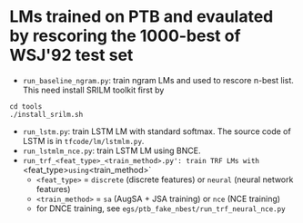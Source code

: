 # LMs trained on PTB and evaulated by rescoring the 1000-best of WSJ'92 test set

* `run_baseline_ngram.py`: train ngram LMs and used to rescore n-best list. This need install SRILM toolkit first by 
```
cd tools
./install_srilm.sh
```
* `run_lstm.py`: train LSTM LM with standard softmax. The source code of LSTM is in `tfcode/lm/lstmlm.py`.
* `run_lstmlm_nce.py`: train LSTM LM using BNCE.
* `run_trf_<feat_type>_<train_method>.py': train TRF LMs with `<feat_type>` using `<train_method>`
    * `<feat_type>` = `discrete` (discrete features) or `neural` (neural network features)
    * `<train_method>` = `sa` (AugSA + JSA training) or `nce` (NCE training)
    * for DNCE training, see `egs/ptb_fake_nbest/run_trf_neural_nce.py`
